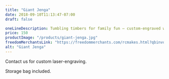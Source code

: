 ```yaml
---
title: "Giant Jenga"
date: 2018-09-10T11:13:47-07:00
draft: false

oneLineDescription: Tumbling timbers for family fun – custom-engraved with your logo
price: 150
productImage: "/products/giant-jenga.jpg"
freedomMerchantsLink: "https://freedommerchants.com/rcmakes.html?qbinvoice=true&invoicenum=------&amt=150&desc=Standard%20Giant%20Jenga"
alt: "Giant Jenga"
---
```


Contact us for custom laser-engraving.

Storage bag included.